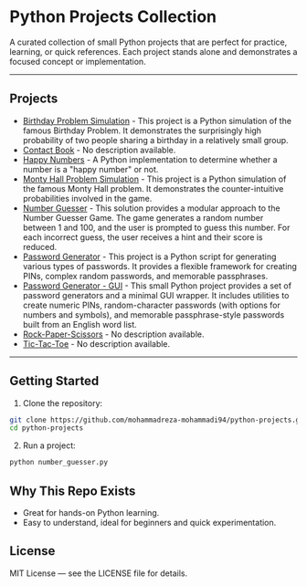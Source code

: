# Python Projects Collection
A curated collection of small Python projects that are perfect for practice, learning, or quick references. Each project stands alone and demonstrates a focused concept or implementation.

---

## Projects

<!-- PROJECTS_LIST_START -->
- [Birthday Problem Simulation](./Birthday%20Problem%20Simulation/) - This project is a Python simulation of the famous Birthday Problem. It demonstrates the surprisingly high probability of two people sharing a birthday in a relatively small group.
- [Contact Book](./Contact%20Book/) - No description available.
- [Happy Numbers](./Happy%20Numbers/) - A Python implementation to determine whether a number is a "happy number" or not.
- [Monty Hall Problem Simulation](./Monty%20Hall%20Problem%20Simulation/) - This project is a Python simulation of the famous Monty Hall problem. It demonstrates the counter-intuitive probabilities involved in the game.
- [Number Guesser](./Number%20Guesser/) - This solution provides a modular approach to the Number Guesser Game. The game generates a random number between 1 and 100, and the user is prompted to guess this number. For each incorrect guess, the user receives a hint and their score is reduced.
- [Password Generator](./Password%20Generator/) - This project is a Python script for generating various types of passwords. It provides a flexible framework for creating PINs, complex random passwords, and memorable passphrases.
- [Password Generator - GUI](./Password%20Generator%20-%20GUI/) - This small Python project provides a set of password generators and a minimal GUI wrapper. It includes utilities to create numeric PINs, random-character passwords (with options for numbers and symbols), and memorable passphrase-style passwords built from an English word list.
- [Rock-Paper-Scissors](./Rock-Paper-Scissors/) - No description available.
- [Tic-Tac-Toe](./Tic-Tac-Toe/) - No description available.
<!-- PROJECTS_LIST_END -->

---

## Getting Started

1. Clone the repository:
```bash
git clone https://github.com/mohammadreza-mohammadi94/python-projects.git
cd python-projects
```

2. Run a project:
```bash
python number_guesser.py
```


## Why This Repo Exists

* Great for hands-on Python learning.
* Easy to understand, ideal for beginners and quick experimentation.


## License

MIT License — see the LICENSE file for details.